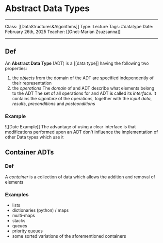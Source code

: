 # Abstract Data Types
___
Class: [[DataStructures&Algorithms]]
Type: Lecture
Tags: #datatype
Date: February 26th, 2025
Teacher: [[Onet-Marian Zsuzsanna]]
___

## Def
An **Abstract Data Type** (ADT) is a [[data type]] having the following two properties:
1. the *objects* from the domain of the ADT are specified independently of their representation 
2. the *operations*
The *domain* of and ADT describe what elements belong to the ADT 
The set of all operations for and ADT is called its *interface*. It contains the *signature* of the operations, together with the *input data*, *results*, *preconditions* and *postconditions* 

### Example

![[Date Example]]
The advantage of using a clear interface is that modifications performed upon an ADT don't influence the implementation of other Data types which use it


## Container ADTs 

### Def 
A *container* is a collection of data which allows the addition and removal of elements 

### Examples
- lists
- dictionaries (python) / maps 
- multi-maps 
- stacks 
- queues 
- priority queues 
- some sorted variations of the aforementioned containers
